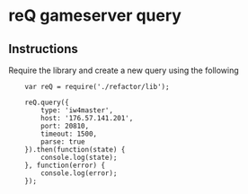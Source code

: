 # reQ gameserver query

## Instructions
Require the library and create a new query using the following

        var reQ = require('./refactor/lib');

        reQ.query({
            type: 'iw4master',
            host: '176.57.141.201',
            port: 20810,
            timeout: 1500,
            parse: true
        }).then(function(state) {
            console.log(state);
        }, function(error) {
            console.log(error);
        });
